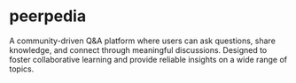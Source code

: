 # peerpedia
A community-driven Q&amp;A platform where users can ask questions, share knowledge, and connect through meaningful discussions. Designed to foster collaborative learning and provide reliable insights on a wide range of topics.
